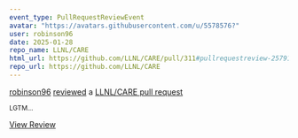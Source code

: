 ```yaml
---
event_type: PullRequestReviewEvent
avatar: "https://avatars.githubusercontent.com/u/5578576?"
user: robinson96
date: 2025-01-28
repo_name: LLNL/CARE
html_url: https://github.com/LLNL/CARE/pull/311#pullrequestreview-2579191599
repo_url: https://github.com/LLNL/CARE
---
```


<a href='https://github.com/robinson96' target='_blank'>robinson96</a> <a href='https://github.com/LLNL/CARE/pull/311#pullrequestreview-2579191599' target='_blank'>reviewed</a> a <a href='https://github.com/LLNL/CARE/pull/311' target='_blank'>LLNL/CARE pull request</a>

<small>LGTM...</small>

<a href='https://github.com/LLNL/CARE/pull/311#pullrequestreview-2579191599' target='_blank'>View Review</a>